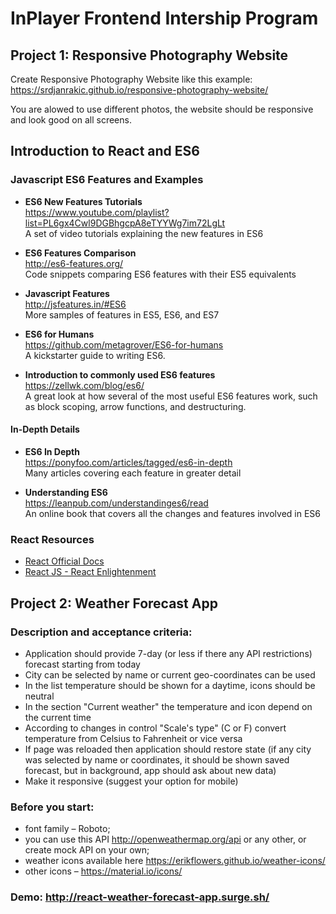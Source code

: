 # InPlayer Frontend Intership Program

## Project 1: Responsive Photography Website

Create Responsive Photography Website like this example: https://srdjanrakic.github.io/responsive-photography-website/

You are alowed to use different photos, the website should be responsive and look good on all screens.

## Introduction to React and ES6

### Javascript ES6 Features and Examples

- **ES6 New Features Tutorials**  
  https://www.youtube.com/playlist?list=PL6gx4Cwl9DGBhgcpA8eTYYWg7im72LgLt  
  A set of video tutorials explaining the new features in ES6

- **ES6 Features Comparison**  
  http://es6-features.org/  
  Code snippets comparing ES6 features with their ES5 equivalents  

- **Javascript Features**  
  http://jsfeatures.in/#ES6  
  More samples of features in ES5, ES6, and ES7
  
- **ES6 for Humans**  
  https://github.com/metagrover/ES6-for-humans  
  A kickstarter guide to writing ES6.
  
- **Introduction to commonly used ES6 features**  
  https://zellwk.com/blog/es6/  
  A great look at how several of the most useful ES6 features work, such as block scoping, arrow functions, and destructuring.
  
#### In-Depth Details

- **ES6 In Depth**  
  https://ponyfoo.com/articles/tagged/es6-in-depth  
  Many articles covering each feature in greater detail
  
- **Understanding ES6**  
  https://leanpub.com/understandinges6/read  
  An online book that covers all the changes and features involved in ES6
 
### React Resources

- [React Official Docs](https://reactjs.org/docs/getting-started.html)
- [React JS - React Enlightenment](https://www.reactenlightenment.com)

## Project 2: Weather Forecast App

### Description and acceptance criteria:
- Application should provide 7-day (or less if there any API restrictions) forecast starting from today
- City can be selected by name or current geo-coordinates can be used
- In the list temperature should be shown for a daytime, icons should be neutral
- In the section "Current weather" the temperature and icon depend on the current time
- According to changes in control "Scale's type" (C or F) convert temperature from Celsius to Fahrenheit or vice versa
- If page was reloaded then application should restore state (if any city was selected by name or coordinates, it should be shown saved forecast, but in background, app should ask about new data)
- Make it responsive (suggest your option for mobile)

### Before you start:
- font family – Roboto;
- you can use this API http://openweathermap.org/api or any other, or create mock API on your own;
- weather icons available here https://erikflowers.github.io/weather-icons/
- other icons – https://material.io/icons/

### Demo: http://react-weather-forecast-app.surge.sh/
